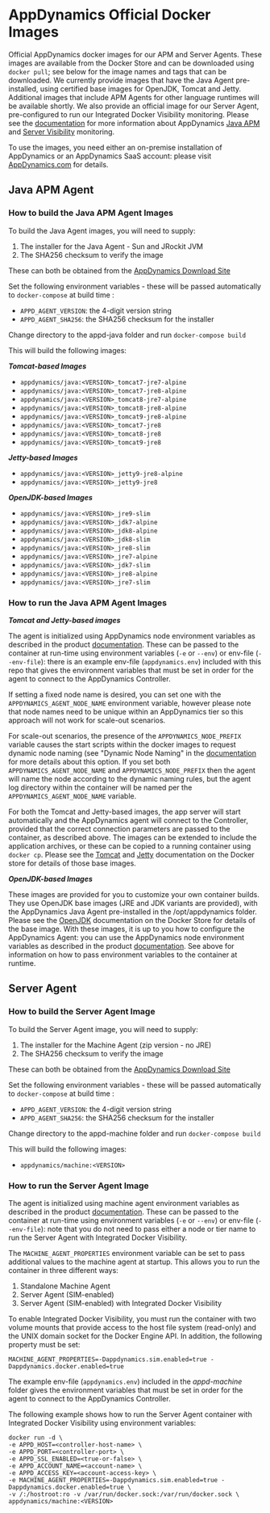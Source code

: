 # AppDynamics Official Docker Images

Official AppDynamics docker images for our APM and Server Agents.  These images are available from the Docker Store and can be downloaded using `docker pull`; see below for the image names and tags that can be downloaded.  We currently provide images that have the Java Agent pre-installed, using certified base images for OpenJDK, Tomcat and Jetty. Additional images that include APM Agents for other language runtimes will be available shortly.  We also provide an official image for our Server Agent, pre-configured to run our Integrated Docker Visibility monitoring. Please see the [documentation](https://docs.appdynamics.com/) for more information about AppDynamics [Java APM](https://docs.appdynamics.com/display/PRO43/Application+Monitoring) and [Server Visibility](https://docs.appdynamics.com/display/PRO43/Server+Visibility) monitoring.

To use the images, you need either an on-premise installation of AppDynamics or an AppDynamics SaaS account: please visit [AppDynamics.com](https://www.appdynamics.com/) for details.

## Java APM Agent

### How to build the Java APM Agent Images

To build the Java Agent images, you will need to supply:

1. The installer for the Java Agent - Sun and JRockit JVM
2. The SHA256 checksum to verify the image

These can both be obtained from the [AppDynamics Download Site](https://download.appdynamics.com)

Set the following environment variables - these will be passed automatically to `docker-compose` at build time :

* `APPD_AGENT_VERSION`: the 4-digit version string 
* `APPD_AGENT_SHA256`: the SHA256 checksum for the installer

Change directory to the appd-java folder and run `docker-compose build`

This will build the following images:

***Tomcat-based Images***

* `appdynamics/java:<VERSION>_tomcat7-jre7-alpine`
* `appdynamics/java:<VERSION>_tomcat7-jre8-alpine`
* `appdynamics/java:<VERSION>_tomcat8-jre7-alpine`
* `appdynamics/java:<VERSION>_tomcat8-jre8-alpine`
* `appdynamics/java:<VERSION>_tomcat9-jre8-alpine`
* `appdynamics/java:<VERSION>_tomcat7-jre8`
* `appdynamics/java:<VERSION>_tomcat8-jre8`
* `appdynamics/java:<VERSION>_tomcat9-jre8`

***Jetty-based Images***

* `appdynamics/java:<VERSION>_jetty9-jre8-alpine`
* `appdynamics/java:<VERSION>_jetty9-jre8`

***OpenJDK-based Images***

* `appdynamics/java:<VERSION>_jre9-slim`
* `appdynamics/java:<VERSION>_jdk7-alpine`
* `appdynamics/java:<VERSION>_jdk8-alpine`
* `appdynamics/java:<VERSION>_jdk8-slim`
* `appdynamics/java:<VERSION>_jre8-slim`
* `appdynamics/java:<VERSION>_jre7-alpine`
* `appdynamics/java:<VERSION>_jdk7-slim`
* `appdynamics/java:<VERSION>_jre8-alpine`
* `appdynamics/java:<VERSION>_jre7-slim`

### How to run the Java APM Agent Images

***Tomcat and Jetty-based images***

The agent is initialized using AppDynamics node environment variables as described in the product [documentation](https://docs.appdynamics.com/display/PRO43/Use+Environment+Variables+for+Java+Agent+Settings).  These can be passed to the container at run-time using environment variables (`-e` or `--env`) or env-file (`--env-file`): there is an example env-file (`appdynamics.env`) included with this repo that gives the environment variables that must be set in order for the agent to connect to the AppDynamics Controller.

If setting a fixed node name is desired, you can set one with the `APPDYNAMICS_AGENT_NODE_NAME` environment variable, however please note that node names need to be unique within an AppDynamics tier so this approach will not work for scale-out scenarios.  

For scale-out scenarios, the presence of the `APPDYNAMICS_NODE_PREFIX` variable causes the start scripts within the docker images to request dynamic node naming (see "Dynamic Node Naming" in the [documentation](https://docs.appdynamics.com/display/PRO42/Java+Agent+Configuration+Properties) for more details about this option.  If you set both `APPDYNAMICS_AGENT_NODE_NAME` and `APPDYNAMICS_NODE_PREFIX` then the agent will name the node according to the dynamic naming rules, but the agent log directory within the container will be named per the `APPDYNAMICS_AGENT_NODE_NAME` variable.

For both the Tomcat and Jetty-based images, the app server will start automatically and the AppDynamics agent will connect to the Controller, provided that the correct connection parameters are passed to the container, as described above.  The images can be extended to include the application archives, or these can be copied to a running container using `docker cp`. Please see the [Tomcat](https://store.docker.com/images/tomcat) and [Jetty](https://store.docker.com/images/jetty) documentation on the Docker store for details of those base images.

***OpenJDK-based Images***

These images are provided for you to customize your own container builds.  They use OpenJDK base images (JRE and JDK variants are provided), with the AppDynamics Java Agent pre-installed in the /opt/appdynamics folder. Please see the [OpenJDK](https://store.docker.com/images/openjdk) documentation on the Docker Store for details of the base image. With these images, it is up to you how to configure the AppDynamics Agent: you can use the AppDynamics node environment variables as described in the product [documentation](https://docs.appdynamics.com/display/PRO43/Use+Environment+Variables+for+Java+Agent+Settings).  See above for information on how to pass environment variables to the container at runtime.

## Server Agent

### How to build the Server Agent Image

To build the Server Agent image, you will need to supply:

1. The installer for the Machine Agent (zip version - no JRE)
2. The SHA256 checksum to verify the image

These can both be obtained from the [AppDynamics Download Site](https://download.appdynamics.com)

Set the following environment variables - these will be passed automatically to `docker-compose` at build time :

* `APPD_AGENT_VERSION`: the 4-digit version string 
* `APPD_AGENT_SHA256`: the SHA256 checksum for the installer

Change directory to the appd-machine folder and run `docker-compose build`

This will build the following images:

* `appdynamics/machine:<VERSION>`

### How to run the Server Agent Image

The agent is initialized using machine agent environment variables as described in the product [documentation](https://docs.appdynamics.com/display/PRO43/Standalone+Machine+Agent+Configuration+Property+Reference).  These can be passed to the container at run-time using environment variables (`-e` or `--env`) or env-file (`--env-file`): note that you do not need to pass either a node or tier name to run the Server Agent with Integrated Docker Visibility.

The `MACHINE_AGENT_PROPERTIES` environment variable can be set to pass additional values to the machine agent at startup.  This allows you to run the container in three different ways:

1. Standalone Machine Agent
2. Server Agent (SIM-enabled)
3. Server Agent (SIM-enabled) with Integrated Docker Visibility

To enable Integrated Docker Visibility, you must run the container with two volume mounts that provide access to the host file system (read-only) and the UNIX domain socket for the Docker Engine API.  In addition, the following property must be set:

`MACHINE_AGENT_PROPERTIES=-Dappdynamics.sim.enabled=true -Dappdynamics.docker.enabled=true`

The example env-file (`appdynamics.env`) included in the *appd-machine* folder gives the environment variables that must be set in order for the agent to connect to the AppDynamics Controller.  

The following example shows how to run the Server Agent container with Integrated Docker Visibility using environment variables:

```
docker run -d \
-e APPD_HOST=<controller-host-name> \
-e APPD_PORT=<controller-port> \
-e APPD_SSL_ENABLED=<true-or-false> \
-e APPD_ACCOUNT_NAME=<account-name> \
-e APPD_ACCESS_KEY=<account-access-key> \
-e MACHINE_AGENT_PROPERTIES=-Dappdynamics.sim.enabled=true -Dappdynamics.docker.enabled=true \
-v /:/hostroot:ro -v /var/run/docker.sock:/var/run/docker.sock \
appdynamics/machine:<VERSION>
```

